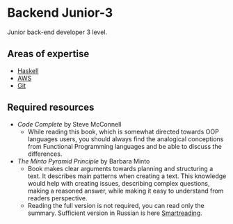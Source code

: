 # Backend Junior-3

Junior back-end developer 3 level.

## Areas of expertise

- [Haskell](./haskell.md)
- [AWS](./aws.md)
- [Git](../../shared/junior-3/git.md)

## Required resources

- _Code Complete_ by Steve McConnell
  - While reading this book, which is somewhat directed towards OOP languages users, you should always find the analogical conceptions from Functional Programming languages and be able to discuss the differences.
- _The Minto Pyramid Principle_ by Barbara Minto
  - Book makes clear arguments towards planning and structuring a text. It describes main patterns when creating a text. This knowledge would help with creating issues, describing complex questions, making a reasoned answer, while making it easy to understand from readers perspective.
  - Reading the full version is not required, you can read only the summary. Sufficient version in Russian is here [Smartreading](https://smartreading.ru/summary/227).
